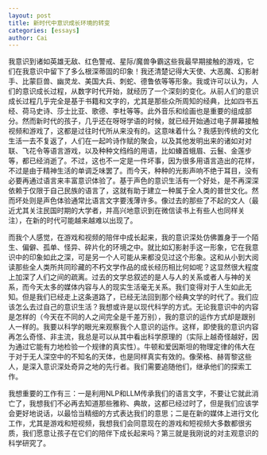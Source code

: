 ```yaml
---
layout: post
title: 新时代中意识成长环境的转变
categories: [essays]
author: Cai
---
```


我意识到诸如英雄无敌、红色警戒、星际/魔兽争霸这些我最早期接触的游戏，它们在我意识中留下了多么根深蒂固的印象！我还清楚记得大天使、大恶魔、幻影射手、比蒙巨兽、幽灵龙、美国大兵、刺蛇、德鲁依等等形象。我或许可以认为，人们的意识成长过程，从数字时代开始，就经历了一个深刻的变化。从前人们的意识成长过程几乎完全是基于书籍和文字的，尤其是那些众所周知的经典，比如四书五经、荷马史诗、莎士比亚、歌德、李杜等等。此外音乐和绘画也是重要的组成部分。然而新时代的孩子，几乎还在呀呀学语的时候，就已经开始通过电子屏幕接触视频和游戏了，这都是过往时代所从来没有的。这意味着什么？我感到传统的文化生活一去不复返了，人们在一起吟诗作赋的聚会，以及其他发明出来的诸如对对联、飞花令等语言游戏，以及种种文绉绉的用语，比如螓首蛾眉、云鬟、金莲步等，都已经消逝了。不过，这也不一定是一件坏事，因为很多用语言造出的花样，不过是由于精神生活的单调乏味罢了。而今天，种种的光影声响不绝于耳目，没有必要再通过语言来丰富意识体验了。基于声色的意识生活有一个好处，是不再深深依赖于仅限于自己民族的语言了，这就有助于建立一种属于全人类的普世文化。然而坏处则是声色体验通常比语言文字要浅薄许多。像过去的那些了不起的文人（最近尤其关注民国时期的大学者，并高兴地意识到在微信读书上有些人也同样关注），在新的时代可能越来越难以出现了。

而我个人感觉，在游戏和视频的陪伴中成长起来，我的意识深处仿佛置身于一个陌生、偏僻、孤单、怪异、碎片化的环境之中。就比如幻影射手这一形象，它在我意识中的印象如此之深，可是另一个人可能从来都没见过这个形象。这和从小到大阅读那些全人类所共同珍藏的不朽文学作品的成长经历相比何如呢？这显然很大程度上加深了人们之间的疏离。过去的文学总叙述的是人与人的关系或者人与神的关系，而今天太多的媒体内容与人的现实生活毫无关系。我们变得对于人生如此无知。但是我们已经走上这条道路了，已经无法回到那个经典文学的时代了。我们应该怎么去过自己的意识生活？我想或许是以现代科学的方式。无论我意识中的内容是怎样的（今天在不同的人之间完全是千差万别），我的意识的运作方式却是跟别人一样的。我要以科学的眼光来观察我个人意识的运作。这样，即使我的意识内容再怎么奇怪、非主流，我总是可以从其中看出科学原理的（实际上越奇怪越好，因为通过它能有力地检验一个规律的真实性）。牛顿和爱因斯坦的物理定律的伟大在于对于无人深空中的不知名的天体，也是同样真实有效的。像荣格、赫胥黎这些人，是深入意识深处奇异之地的先行者。我们需要追随他们，继承他们的探索工作。

我想重要的工作有三：一是利用NLP和LLM传承我们的语言文字，不要让它就此消亡了，我想我们不必再去知道那些雅称、典故，这都已经过时了，但是我们应该学会更好地说话，以最恰当精细的方式表达我们的意思；二是在新的媒体上进行文化工作，尤其是游戏和短视频，我想我们会同意现在的游戏和短视频大多数都很劣质，我们愿意让孩子在它们的陪伴下成长起来吗？第三就是我刚说的对主观意识的科学研究了。